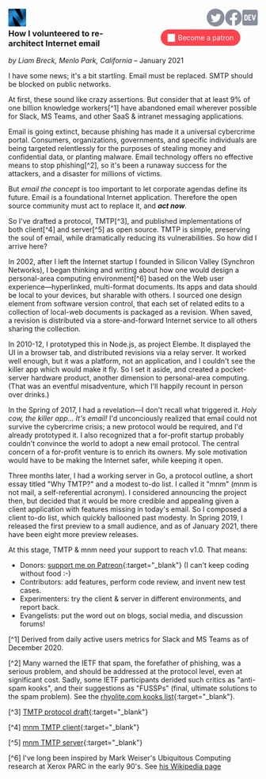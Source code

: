 <a href="/"><img height="36" align="left" src="logo-48-bleed-bright.png"></a>
<a href="https://dev.to/mnmnotmail"      ><img height="36" align="right" src="icon-dev-gray.svg"></a>
<a href="https://facebook.com/mnmnotmail"><img height="36" align="right" src="icon-fb-gray-58.png"></a>
<a href="https://twitter.com/mnmnotmail" ><img height="36" align="right" src="icon-tw-gray.svg"></a> &nbsp;

<div style="margin:1em 2px 1.5em 22px; width:300px; max-width:45%; float:right; clear:both; text-align:center;">
   <a href="https://www.patreon.com/networkimprov" title="Support mnm on Patreon" style="border-radius:9999px; padding:0.6em 1em; background-color:#ff424d; color:#fff; text-decoration:none; white-space:nowrap;"><img src="icon-pat-white-1080.png" height="16" style="margin-right:0.4em; vertical-align:-0.2em; height:1.1em">Become a patron</a>
</div>

### How I volunteered to re-architect Internet email

_by Liam Breck, Menlo Park, California_ &ndash; January 2021

I have some news; it's a bit startling.
Email must be replaced. SMTP should be blocked on public networks.

At first, these sound like crazy assertions.
But consider that at least 9% of one billion knowledge workers[^1] have abandoned email 
wherever possible for Slack, MS Teams, and other SaaS & intranet messaging applications.

Email is going extinct, because phishing has made it a universal cybercrime portal.
Consumers, organizations, governments, and specific individuals are being targeted relentlessly
for the purposes of stealing money and confidential data, or planting malware.
Email technology offers no effective means to stop phishing[^2],
so it's been a runaway success for the attackers, and a disaster for millions of victims.

But _email the concept_ is too important to let corporate agendas define its future.
Email is a foundational Internet application.
Therefore the open source community must act to replace it, and ___act now___.

So I've drafted a protocol, TMTP[^3], 
and published implementations of both client[^4] and server[^5] as open source.
TMTP is simple, preserving the soul of email, while dramatically reducing its vulnerabilities.
So how did I arrive here?

In 2002, after I left the Internet startup I founded in Silicon Valley (Synchron Networks), 
I began thinking and writing about how one would design a personal-area computing environment[^6] 
based on the Web user experience&mdash;hyperlinked, multi-format documents.
Its apps and data should be local to your devices, but sharable with others.
I sourced one design element from software version control, 
that each set of related edits to a collection of local-web documents is packaged as a revision.
When saved, a revision is distributed via a store-and-forward Internet service 
to all others sharing the collection.

In 2010-12, I prototyped this in Node.js, as project Elembe.
It displayed the UI in a browser tab, and distributed revisions via a relay server.
It worked well enough, but it was a platform, not an application, 
and I couldn't see the killer app which would make it fly.
So I set it aside, and created a pocket-server hardware product, 
another dimension to personal-area computing.
(That was an eventful misadventure, which I'll happily recount in person over drinks.)

In the Spring of 2017, I had a revelation&mdash;I don't recall what triggered it.
_Holy cow, the killer app... It's email!_
I'd unconciously realized that email could not survive the cybercrime crisis;
a new protocol would be required, and I'd already prototyped it.
I also recognized that a for-profit startup probably couldn't convince the world 
to adopt a new email protocol.
The central concern of a for-profit venture is to enrich its owners.
My sole motivation would have to be making the Internet safer, while keeping it open.

Three months later, I had a working server in Go, a protocol outline, 
a short essay titled "Why TMTP?" and a modest to-do list.
I called it "mnm" (mnm is not mail, a self-referential acronym).
I considered announcing the project then, but decided that it would be more credible and appealing 
given a client application with features missing in today's email.
So I composed a client to-do list, which quickly ballooned past modesty.
In Spring 2019, I released the first preview to a small audience, 
and as of January 2021, there have been eight more preview releases.

At this stage, TMTP & mnm need your support to reach v1.0. That means:
- Donors: [support me on Patreon](https://www.patreon.com/networkimprov){:target="_blank"} (I can't keep coding without food :-)
- Contributors: add features, perform code review, and invent new test cases.
- Experimenters: try the client & server in different environments, and report back.
- Evangelists: put the word out on blogs, social media, and discussion forums!


[^1] Derived from daily active users metrics for Slack and MS Teams as of December 2020.

[^2] Many warned the IETF that spam, the forefather of phishing, was a serious problem, 
and should be addressed at the protocol level, even at significant cost.
Sadly, some IETF participants derided such critics as "anti-spam kooks", 
and their suggestions as "FUSSPs" (final, ultimate solutions to the spam problem).
See the [rhyolite.com kooks list](https://www.rhyolite.com/anti-spam/you-might-be.html){:target="_blank"}.

[^3] [TMTP protocol draft](https://github.com/networkimprov/mnm/blob/master/Protocol.md){:target="_blank"}

[^4] [mnm TMTP client](https://github.com/networkimprov/mnm-hammer){:target="_blank"}

[^5] [mnm TMTP server](https://github.com/networkimprov/mnm){:target="_blank"}

[^6] I've long been inspired by Mark Weiser's Ubiquitous Computing research at Xerox PARC in the early 90's.
See [his Wikipedia page](https://en.wikipedia.org/wiki/Mark_Weiser)
